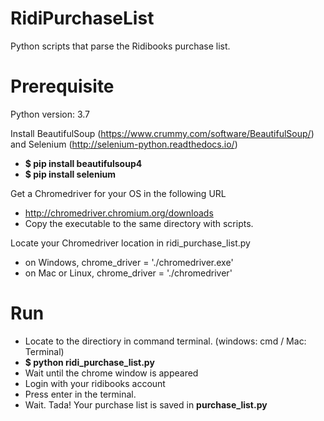 # RidiPurchaseList
Python scripts that parse the Ridibooks purchase list.

# Prerequisite
Python version: 3.7

Install BeautifulSoup (https://www.crummy.com/software/BeautifulSoup/) and Selenium (http://selenium-python.readthedocs.io/)
- **$ pip install beautifulsoup4**
- **$ pip install selenium**

Get a Chromedriver for your OS in the following URL
- http://chromedriver.chromium.org/downloads
- Copy the executable to the same directory with scripts.

Locate your Chromedriver location in ridi_purchase_list.py
- on Windows, chrome_driver = './chromedriver.exe'
- on Mac or Linux, chrome_driver = './chromedriver'

# Run
- Locate to the directiory in command terminal. (windows: cmd / Mac: Terminal)
- **$ python ridi_purchase_list.py**
- Wait until the chrome window is appeared
- Login with your ridibooks account
- Press enter in the terminal.
- Wait. Tada! Your purchase list is saved in **purchase_list.py**

